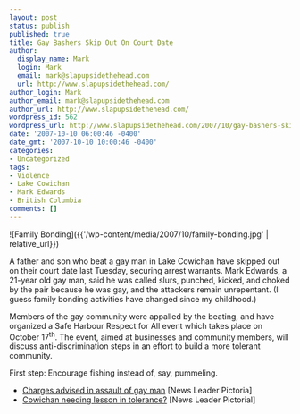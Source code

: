 ```yaml
---
layout: post
status: publish
published: true
title: Gay Bashers Skip Out On Court Date
author:
  display_name: Mark
  login: Mark
  email: mark@slapupsidethehead.com
  url: http://www.slapupsidethehead.com/
author_login: Mark
author_email: mark@slapupsidethehead.com
author_url: http://www.slapupsidethehead.com/
wordpress_id: 562
wordpress_url: http://www.slapupsidethehead.com/2007/10/gay-bashers-skip-court/
date: '2007-10-10 06:00:46 -0400'
date_gmt: '2007-10-10 10:00:46 -0400'
categories:
- Uncategorized
tags:
- Violence
- Lake Cowichan
- Mark Edwards
- British Columbia
comments: []
---
```

![Family Bonding]({{'/wp-content/media/2007/10/family-bonding.jpg' | relative_url}})

A father and son who beat a gay man in Lake Cowichan have skipped out on their court date last Tuesday, securing arrest warrants. Mark Edwards, a 21-year old gay man, said he was called slurs, punched, kicked, and choked by the pair because he was gay, and the attackers remain unrepentant. (I guess family bonding activities have changed since my childhood.)

Members of the gay community were appalled by the beating, and have organized a Safe Harbour Respect for All event which takes place on October 17<sup>th</sup>. The event, aimed at businesses and community members, will discuss anti-discrimination steps in an effort to build a more tolerant community.

First step: Encourage fishing instead of, say, pummeling.

- [Charges advised in assault of gay man](http://www.cowichannewsleader.com/portals-code/list.cgi?paper=9&cat=23&id=1067578&more=0) [News Leader Pictoria]
- [Cowichan needing lesson in tolerance?](http://www.cowichannewsleader.com/portals-code/list.cgi?paper=9&cat=23&id=1076356&more=0) [News Leader Pictorial]
